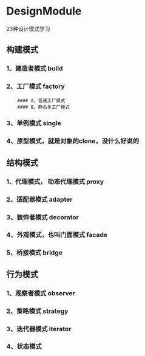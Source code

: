 # DesignModule
23种设计模式学习

## 构建模式
### 1、建造者模式 build
### 2、工厂模式 factory
        #### A、普通工厂模式
        #### B、静态多工厂模式
### 3、单例模式 single
### 4、原型模式，就是对象的clone，没什么好说的


## 结构模式 
### 1、代理模式， 动态代理模式 proxy
### 2、适配器模式 adapter
### 3、装饰者模式 decorator
### 4、外观模式，也叫门面模式 facade
### 5、桥接模式 bridge



## 行为模式
### 1、观察者模式 observer
### 2、策略模式 strategy
### 3、迭代器模式 iterator
### 4、状态模式
